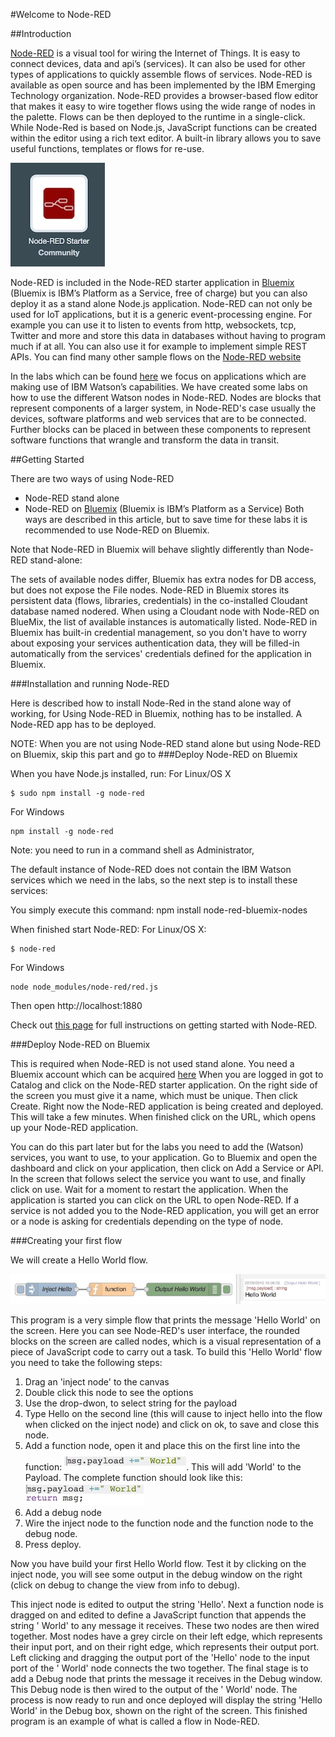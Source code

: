 
#Welcome to Node-RED

##Introduction

[Node-RED](nodered.org) is a visual tool for wiring the Internet of Things. It is easy to connect devices, data and api’s (services). It can also be used for other types of applications to quickly assemble flows of services. Node-RED is available as open source and has been implemented by the IBM Emerging Technology organization.
Node-RED provides a browser-based flow editor that makes it easy to wire together flows using the wide range of nodes in the palette. Flows can be then deployed to the runtime in a single-click.
While Node-Red is based on Node.js, JavaScript functions can be created within the editor using a rich text editor.
A built-in library allows you to save useful functions, templates or flows for re-use.

![NodeRedStarter](images/noderedstarter.jpg)

Node-RED is included in the Node-RED starter application in [Bluemix](http://ibm.biz/bluemixnl) (Bluemix is IBM’s Platform as a Service, free of charge) but you can also deploy it as a stand alone Node.js application. 
Node-RED can not only be used for IoT applications, but it is a generic event-processing engine. For example you can use it to listen to events from http, websockets, tcp, Twitter and more and store this data in databases without having to program much if at all. You can also use it for example to implement simple REST APIs. You can find many other sample flows on the [Node-RED website](flows.nodered.org) <Link to website>

In the labs which can be found [here](../../../../Watson-Node-Red-Samples) we focus on applications which are making use of IBM Watson’s capabilities.
We have created some labs on how to use the different Watson nodes in Node-RED. 
Nodes are blocks that represent components of a larger system, in Node-RED's case usually the devices, software platforms and web services that are to be connected. Further blocks can be placed in between these components to represent software functions that wrangle and transform the data in transit.

##Getting Started

There are two ways of using Node-RED
-	Node-RED stand alone
-	Node-RED on [Bluemix](http://ibm.biz/bluemixnl) (Bluemix is IBM’s Platform as a Service)
Both ways are described in this article, but to save time for these labs it is recommended to use Node-RED on Bluemix.

Note that Node-RED in Bluemix will behave slightly differently than Node-RED stand-alone:

The sets of available nodes differ, Bluemix has extra nodes for DB access, but does not expose the File nodes.
Node-RED in Bluemix stores its persistent data (flows, libraries, credentials) in the co-installed Cloudant database named nodered. When using a Cloudant node with Node-RED on BlueMix, the list of available instances is automatically listed.
Node-RED in Bluemix has built-in credential management, so you don't have to worry about exposing your services authentication data, they will be filled-in automatically from the services' credentials defined for the application in Bluemix.


###Installation and running Node-RED

Here is described how to install Node-Red in the stand alone way of working, for Using Node-RED in Bluemix, nothing has to be installed. A Node-RED app has to be deployed. 

NOTE: When you are not using Node-RED stand alone but using Node-RED on Bluemix, skip this part and go to ###Deploy Node-RED on Bluemix


When you have Node.js installed, run:
For Linux/OS X 

    $ sudo npm install -g node-red

For Windows

    npm install -g node-red

Note: you need to run in a command shell as Administrator,

The default instance of Node-RED does not contain the IBM Watson services which we need in the labs, so the next step is to install these services:

You simply execute this command: npm install node-red-bluemix-nodes

When finished start Node-RED:
For Linux/OS X: 

    $ node-red

For Windows

    node node_modules/node-red/red.js

 Then open http://localhost:1880

Check out [this page](http://nodered.org/docs/getting-started/) for full instructions on getting started with Node-RED.


###Deploy Node-RED on Bluemix

This is required when Node-RED is not used stand alone. 
You need a Bluemix account which can be acquired [here](http://ibm.biz/bluemixnl)
When you are logged in got to Catalog and click on the Node-RED starter application.
On the right side of the screen you must give it a name, which must be unique. Then click Create.
Right now the Node-RED application is being created and deployed. This will take a few minutes. When finished click on the URL, which opens up your Node-RED application.

You can do this part later but for the labs you need to add the (Watson) services, you want to use, to your application. Go to Bluemix and open the dashboard and click on your application, then click on Add a Service or API. In the screen that follows select the service you want to use, and finally click on use. Wait for a moment to restart the application. When the application is started you can click on the URL to open Node-RED. If a service is not added you to the Node-RED application, you will get an error or a node is asking for credentials depending on the type of node.


###Creating your first flow

We will create a Hello World flow.

![HelloWorldFlow](images/HelloWorldFlow.jpg)

This program is a very simple flow that prints the message 'Hello World' on the screen. 
Here you can see Node-RED's user interface,  the rounded blocks on the screen are called nodes, which is a visual representation of a piece of JavaScript code to carry out a task.
To build this 'Hello World' flow you need to take the following steps:

 1. Drag an 'inject node' to the canvas
 2. Double click this node to see the options
 3. Use the drop-dwon, to select string for the payload
 4. Type Hello on the second line
(this will cause to inject hello into the flow when clicked on the inject node) and click on ok, to save and close this node.
 5. Add a function node, open it and place this on the first line into the function: ![HelloWorld](images/addlinefunc.jpg). This will add 'World' to the Payload. The complete function should look like this: ![HelloWorld](images/completeHWfunc.jpg) 
 6. Add a debug node
 7. Wire the inject node to the function node and the function node to the debug node.
 8. Press deploy.
 
Now you have build your first Hello World flow. Test it by clicking on the inject node, you will see some output in the debug window on the right (click on debug to change the view from info to debug).


This inject node is edited to output the string 'Hello'.
Next a function node is dragged on and edited to define a JavaScript function that appends the string ' World' to any message it receives.
These two nodes are then wired together. Most nodes have a grey circle on their left edge, which represents their input port, and on their right edge, which represents their output port. Left clicking and dragging the output port of the 'Hello' node to the input port of the ' World' node connects the two together.
The final stage is to add a Debug node that prints the message it receives in the Debug window. This Debug node is then wired to the output of the ' World' node.
The process is now ready to run and once deployed will display the string 'Hello World' in the Debug box, shown on the right of the screen.
This finished program is an example of what is called a flow in Node-RED.

    


